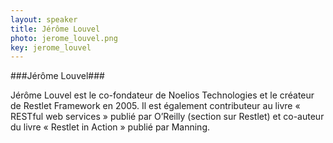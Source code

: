 ```yaml
---
layout: speaker
title: Jérôme Louvel
photo: jerome_louvel.png
key: jerome_louvel
---
```


###Jérôme Louvel###

Jérôme Louvel est le co-fondateur de Noelios Technologies et le créateur de Restlet Framework en 2005.
Il est également contributeur au livre « RESTful web services » publié par O’Reilly (section sur Restlet) et co-auteur du livre « Restlet in Action » publié par Manning.